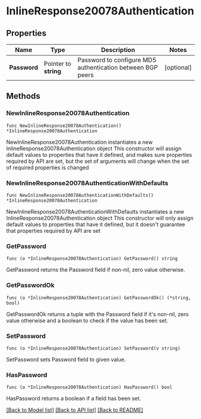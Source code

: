 # InlineResponse20078Authentication

## Properties

Name | Type | Description | Notes
------------ | ------------- | ------------- | -------------
**Password** | Pointer to **string** | Password to configure MD5 authentication between BGP peers | [optional] 

## Methods

### NewInlineResponse20078Authentication

`func NewInlineResponse20078Authentication() *InlineResponse20078Authentication`

NewInlineResponse20078Authentication instantiates a new InlineResponse20078Authentication object
This constructor will assign default values to properties that have it defined,
and makes sure properties required by API are set, but the set of arguments
will change when the set of required properties is changed

### NewInlineResponse20078AuthenticationWithDefaults

`func NewInlineResponse20078AuthenticationWithDefaults() *InlineResponse20078Authentication`

NewInlineResponse20078AuthenticationWithDefaults instantiates a new InlineResponse20078Authentication object
This constructor will only assign default values to properties that have it defined,
but it doesn't guarantee that properties required by API are set

### GetPassword

`func (o *InlineResponse20078Authentication) GetPassword() string`

GetPassword returns the Password field if non-nil, zero value otherwise.

### GetPasswordOk

`func (o *InlineResponse20078Authentication) GetPasswordOk() (*string, bool)`

GetPasswordOk returns a tuple with the Password field if it's non-nil, zero value otherwise
and a boolean to check if the value has been set.

### SetPassword

`func (o *InlineResponse20078Authentication) SetPassword(v string)`

SetPassword sets Password field to given value.

### HasPassword

`func (o *InlineResponse20078Authentication) HasPassword() bool`

HasPassword returns a boolean if a field has been set.


[[Back to Model list]](../README.md#documentation-for-models) [[Back to API list]](../README.md#documentation-for-api-endpoints) [[Back to README]](../README.md)


